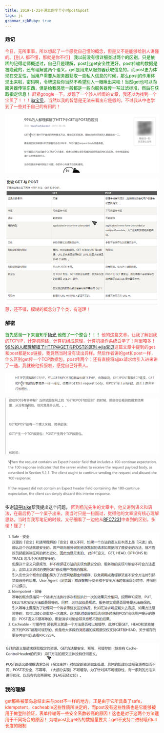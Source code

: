 ```yaml
---
title: 2019-1-31不满意的半个小时post&post
tags: js
grammar_cjkRuby: true
---
```

### 题记
<font color="#f1403c">今日，无所事事，所以想起了一个感觉自己懂的概念，但是又不是能够给别人讲懂的。【别人 都不懂，那就是你不行】
</font>
<font color='green'>我以前没有很详细查过两个的区别，只是依稀的记得老师概述过，自己只是理解，post比get安全性更好，post传输的数据是被隐藏的，还有理解这两个语义，get是用来从服务器获取信息的，而post更为体现在交互性，当用户需要从服务器获取一些私人信息的时候，那么post的作用体现出来啦，密码啊，令牌这些你当然不希望别人一眼瞅出来哇！当然get也可以向服务器传输东西，但是给我感觉一般都是一些向服务器传一写过滤标准，然后在获取指定信息！</font>
<font color="#f1403c">赶紧google一下，发现了一个骇人听闻的文章，我还以为找到一个宝贝了！！！[jia宝贝](https://mp.weixin.qq.com/s?__biz=MzI3NzIzMzg3Mw==&mid=100000054&idx=1&sn=71f6c214f3833d9ca20b9f7dcd9d33e4#rd)，当然以我的智慧是无法来看出它是假的，不过我从中也学到了一些对于自己的有用的！</font>

![<font color='yellow'>假宝贝</font>](https://www.github.com/Merlynr/Markdown/raw/noteImg/小书匠/1548910435890.png)

![ 来自菜鸟的解读](https://www.github.com/Merlynr/Markdown/raw/noteImg/小书匠/1548911098029.png)
<font color="#f1403c">
蒽，还不错，模糊的概念分了个类，有道理！
</font>

### 解密
<font color='green'>首先感谢一下来自知乎[杨光](https://www.zhihu.com/question/28586791),他做了一个整合！！！</font>
<font color="#f1403c">
他的这篇文章，让我了解到我的TCP/IP，计算机网络，计算机组成原理，计算机操作系统白学了！阿里嘎多！
[99%的人都理解错了HTTP中GET与POST的区别=>jia宝贝](https://mp.weixin.qq.com/s?__biz=MzI3NzIzMzg3Mw==&mid=100000054&idx=1&sn=71f6c214f3833d9ca20b9f7dcd9d33e4#rd)这篇文章中提到的get和post都是tcp链接，我竟然当时没有读出异样。然后作者讲的get和post一样，什么区别get传一个TCP数据包，post传两个；还有直接将ajjax请求给引入进来讲了一通，我就被他折服啦，感觉自己好丢人。

![HTTP的底层是TCP/IP。所以GET和POST的底层也是TCP/IP，也就是说，GET/POST都是TCP链接](https://www.github.com/Merlynr/Markdown/raw/noteImg/小书匠/1548911785471.png)

![enter description here](https://www.github.com/Merlynr/Markdown/raw/noteImg/小书匠/1548912438700.png)

![enter description here](https://www.github.com/Merlynr/Markdown/raw/noteImg/小书匠/1548912417518.png)
</font>

多谢[知乎laike](https://zhuanlan.zhihu.com/p/25028045)帮我提出这个问题。
<font color='#f1403c'>回到杨光先生的文章中，他又讲到语义和语法，在最后扔了一个栗子出来，我当时只是一扫而过，觉得他的文章没有核心理解思路，当时当我写笔记的时候，又仔细看了一边他从[RFC7231](https://tools.ietf.org/html/rfc7231)中查到的区别，多谢！懂了！
</font>

![HTTP方法的几个性质](https://www.github.com/Merlynr/Markdown/raw/noteImg/小书匠/1548913144584.png)

![enter description here](https://www.github.com/Merlynr/Markdown/raw/noteImg/小书匠/1548913175609.png)

### **我的理解**
<font color="#fe300c">get那些被菜鸟总结出来与post不一样的地方，正是由于它所具备了safe，idempotent，cacheable这些性质所决定的，而post没有这些性质也是它能够被用于做登陆验证，表单传输等一些安全系数较高的原因！这也是对于这两个方法适用于不同场合的原因！
为啥post比get传的数据量要大：get不支持二进制哦和url长度的限制</font>


